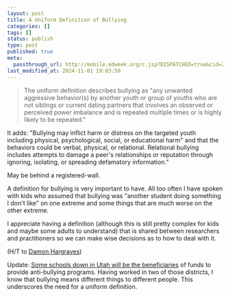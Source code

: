 ```yaml
---
layout: post
title: A Uniform Definition of Bullying
categories: []
tags: []
status: publish
type: post
published: true
meta:
  passthrough_url: http://mobile.edweek.org/c.jsp?DISPATCHED=true&cid=25983841&item=http%3A%2F%2Fwww.edweek.org%2Few%2Farticles%2F2014%2F10%2F08%2F07bullying.h34.html
last_modified_at: 2024-11-01 19:03:50
---
```


>The uniform definition describes bullying as "any unwanted aggressive behavior(s) by another youth or group of youths who are not siblings or current dating partners that involves an observed or perceived power imbalance and is repeated multiple times or is highly likely to be repeated."
  
  
It adds: "Bullying may inflict harm or distress on the targeted youth including physical, psychological, social, or educational harm" and that the behaviors could be verbal, physical, or relational. Relational bullying includes attempts to damage a peer's relationships or reputation through ignoring, isolating, or spreading defamatory information.”



May be behind a registered-wall.


A definition for bullying is very important to have. All too often I have spoken with kids who assumed that bullying was "another student doing something I don't like" on one extreme and some things that are much worse on the other extreme.


I appreciate having a definition (although this is still pretty complex for kids and maybe some adults to understand) that is shared between researchers and practitioners so we can make wise decisions as to how to deal with it.


(H/T to 
[Damon Hargraves](https://twitter.com/damonhargraves/status/522617136326254592))


Update: 
[Some schools down in Utah will be the beneficiaries](http://read.feedly.com/html?url=http%3A%2F%2Fm.sltrib.com%2Fsltrib%2Fmobile3%2F58517637-219%2Fcoalition-bullying-schools-anti.html.csp&theme=white&size=medium) of funds to provide anti-bullying programs. Having worked in two of those districts, I know that bullying means different things to different people. This underscores the need for a uniform definition.
